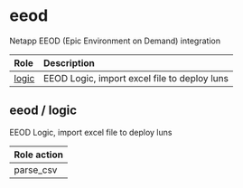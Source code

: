 # eeod
Netapp EEOD (Epic Environment on Demand) integration

| Role | Description |
| :--- | :---------- |
| [logic](#eeod--logic) | EEOD Logic, import excel file to deploy luns |



## eeod / logic
EEOD Logic, import excel file to deploy luns

| Role action | 
| :--- |
| parse_csv | 




